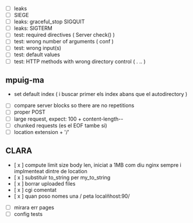 - [ ] leaks
- [ ] SIEGE
- [ ] leaks: graceful_stop SIGQUIT
- [ ] leaks: SIGTERM
- [ ] test: required directives ( Server check() )
- [ ] test: wrong number of arguments ( conf )
- [ ] test: wrong input(s)
- [ ] test: default values
- [ ] test: HTTP methods with wrong directory control ( . .. )

## mpuig-ma

- set default index ( i buscar primer els index abans que el autodirectory )
- [ ] compare server blocks so there are no repetitions
- [ ] proper POST
- [ ] large request, expect: 100 + content-length--
- [ ] chunked requests (es el EOF tambe si)
- [ ] location extension + '/'

## CLARA

- [ x ] compute limit size body len, iniciat a 1MB com diu nginx sempre i implmenteat dintre de location
- [ x ] substituir to_string per my_to_string
- [ x ] borrar uploaded files
- [ x ] cgi comentat
- [ x ] quan poso nomes una / peta localñhost:90/
- [ ] mirara err pages
- [ ] config tests
